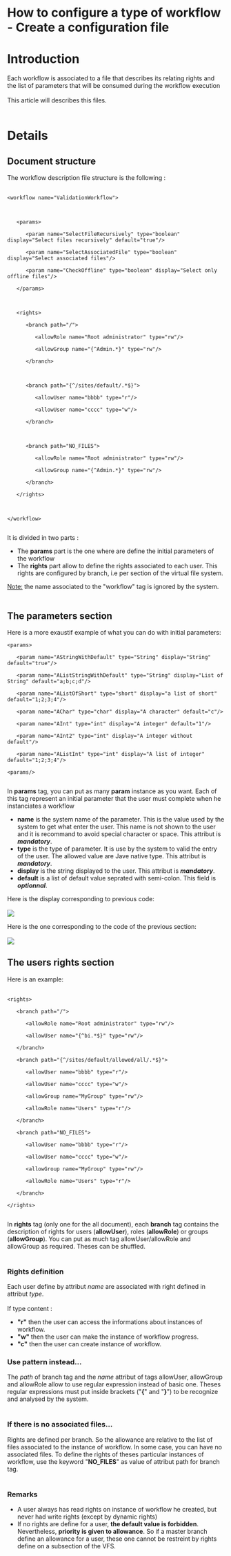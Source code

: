 <h1>How to configure a type of workflow - Create a configuration file<h1>

<h1>Introduction</h1>

Each workflow is associated to a file that describes its relating rights and the list of parameters that will be consumed during the workflow execution<br>
<br>
This article will describes this files.<br>
<br>
<h1>Details</h1>

<h2>Document structure</h2>

The workflow description file structure is the following :<br>
<br>
<pre><code>&lt;workflow name="ValidationWorkflow"&gt;<br>
<br>
   &lt;params&gt;<br>
      &lt;param name="SelectFileRecursively" type="boolean" display="Select files recursively" default="true"/&gt;<br>
      &lt;param name="SelectAssociatedFile" type="boolean" display="Select associated files"/&gt;<br>
      &lt;param name="CheckOffline" type="boolean" display="Select only offline files"/&gt;<br>
   &lt;/params&gt;<br>
<br>
   &lt;rights&gt;<br>
      &lt;branch path="/"&gt;<br>
         &lt;allowRole name="Root administrator" type="rw"/&gt;<br>
         &lt;allowGroup name="{^Admin.*}" type="rw"/&gt;	<br>
      &lt;/branch&gt;<br>
<br>
      &lt;branch path="{^/sites/default/.*$}"&gt;<br>
         &lt;allowUser name="bbbb" type="r"/&gt;<br>
         &lt;allowUser name="cccc" type="w"/&gt;<br>
      &lt;/branch&gt;<br>
 <br>
      &lt;branch path="NO_FILES"&gt;<br>
         &lt;allowRole name="Root administrator" type="rw"/&gt;<br>
         &lt;allowGroup name="{^Admin.*}" type="rw"/&gt;	<br>
      &lt;/branch&gt;<br>
   &lt;/rights&gt;<br>
<br>
&lt;/workflow&gt;<br>
</code></pre>

It is divided in two parts :<br>
<ul><li>The <b>params</b> part is the one where are define the initial parameters of the workflow<br>
</li><li>The <b>rights</b> part allow to define the rights associated to each user. This rights are configured by branch, i.e per section of the virtual file system.</li></ul>

<u>Note:</u>  the name associated to the "workflow" tag is ignored by the system.<br>
<br>
<h2>The parameters section</h2>

Here is a more exaustif example of what you can do with initial parameters:<br>
<pre><code>&lt;params&gt;<br>
   &lt;param name="AStringWithDefault" type="String" display="String" default="true"/&gt;<br>
   &lt;param name="AListStringWithDefault" type="String" display="List of String" default="a;b;c;d"/&gt;<br>
   &lt;param name="AListOfShort" type="short" display="a list of short" default="1;2;3;4"/&gt;<br>
   &lt;param name="AChar" type="char" display="A character" default="c"/&gt;<br>
   &lt;param name="AInt" type="int" display="A integer" default="1"/&gt;<br>
   &lt;param name="AInt2" type="int" display="A integer without default"/&gt;<br>
   &lt;param name="AListInt" type="int" display="A list of integer" default="1;2;3;4"/&gt;<br>
&lt;params/&gt;<br>
</code></pre>

In <b>params</b> tag, you can put as many <b>param</b> instance as you want. Each of this tag represent an initial parameter that the user must complete when he instanciates a workflow<br>
<ul><li><b>name</b> is the system name of the parameter. This is the value used by the system to get what enter the user. This name is  not shown to the user and it is recommand to avoid special character or space. This attribut is <i><b>mandatory</b></i>.<br>
</li><li><b>type</b> is the type of parameter. It is use by the system to valid the entry of the user. The allowed value are Jave native type. This attribut is <i><b>mandatory</b></i>.<br>
</li><li><b>display</b> is the string displayed to the user. This attribut is <i><b>mandatory</b></i>.<br>
</li><li><b>default</b> is a list of default value seprated with semi-colon. This field is <i><b>optionnal</b></i>.</li></ul>

Here is the display corresponding to previous code:<br>
<br>
<img src='http://eurelis-opencms-workflows.googlecode.com/svn/wiki/images/listParamMyFirstWorkflow.png' />

Here is the one corresponding to the code of the previous section:<br>
<br>
<img src='http://eurelis-opencms-workflows.googlecode.com/svn/wiki/images/listParamValidationProcess.png' />

<h2>The users rights section</h2>

Here is an example:<br>
<br>
<pre><code>&lt;rights&gt;<br>
   &lt;branch path="/"&gt;<br>
      &lt;allowRole name="Root administrator" type="rw"/&gt;<br>
      &lt;allowUser name="{^bi.*$}" type="rw"/&gt;<br>
   &lt;/branch&gt;<br>
   &lt;branch path="{^/sites/default/allowed/all/.*$}"&gt;<br>
      &lt;allowUser name="bbbb" type="r"/&gt;<br>
      &lt;allowUser name="cccc" type="w"/&gt;<br>
      &lt;allowGroup name="MyGroup" type="rw"/&gt;<br>
      &lt;allowRole name="Users" type="r"/&gt;<br>
   &lt;/branch&gt;<br>
   &lt;branch path="NO_FILES"&gt;<br>
      &lt;allowUser name="bbbb" type="r"/&gt;<br>
      &lt;allowUser name="cccc" type="w"/&gt;<br>
      &lt;allowGroup name="MyGroup" type="rw"/&gt;<br>
      &lt;allowRole name="Users" type="r"/&gt;<br>
   &lt;/branch&gt;<br>
&lt;/rights&gt;<br>
</code></pre>

In <b>rights</b> tag (only one for the all document), each <b>branch</b> tag contains the description of rights for users (<b>allowUser</b>), roles (<b>allowRole</b>) or groups (<b>allowGroup</b>). You can put as much tag allowUser/allowRole and allowGroup as required. Theses can be shuffled.<br>
<br>
<h3>Rights definition</h3>

Each user define by attribut <i>name</i> are associated with right defined in attribut <i>type</i>.<br>
<br>
If type content :<br>
<ul><li><b>"r"</b> then the user can access the informations about instances of workflow.<br>
</li><li><b>"w"</b> then the user can make the instance of workflow progress.<br>
</li><li><b>"c"</b> then the user can create instance of workflow.</li></ul>

<h3>Use pattern instead...</h3>

The <i>path</i> of branch tag and the <i>name</i> attribut of tags allowUser, allowGroup and allowRole allow to use regular expression instead of basic one. Theses regular expressions must put inside brackets ("<b>{</b>" and "<b>}</b>") to be recognize and analysed by the system.<br>
<br>
<h3>If there is no associated files...</h3>

Rights are defined per branch. So the allowance are relative to the list of files associated to the instance of workflow. In some case, you can have no associated files. To define the rights of theses particular instances of workflow, use the keyword "<b>NO_FILES</b>" as value of attribut path for branch tag.<br>
<br>
<h3>Remarks</h3>

<ul><li>A user always has read rights on instance of workflow he created, but never had write rights (except by dynamic rights)<br>
</li><li>If no rights are define for a user, <b>the default value is forbidden</b>. Nevertheless, <b>priority is given to allowance</b>. So if a master branch define an allowance for a user, these one cannot be restreint by rights define on a subsection of the VFS.